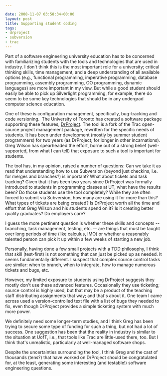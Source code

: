 ```yaml
---

date: 2008-11-07 03:58:34+00:00
layout: post
title: Supporting student coding
tags:
- drproject
- subversion
- trac
---
```


Part of a software engineering university education has to be concerned with familiarizing students with the tools and technologies that are used in industry. I don't think this is the most important role for a university; critical thinking skills, time management, and a deep understanding of all available options (e.g., functional programming, imperative programming, database programming, assembly programming, OO programming, dynamic languages) are more important in my view. But while a good student should easily be able to pick up Silverlight programming, for example, there do seem to be some key technologies that should be in any undergrad computer science education.

One of these is configuration management, specifically, bug-tracking and code versioning.  The University of Toronto has created a software package supporting these features, [DrProject](https://www.drproject.org/). The tool is a fork of the Trac open-source project management package, rewritten for the specific needs of students. It has been under development (mostly by summer student programmers) for two years (as DrProject; for longer in other incarnations). Greg Wilson has spearheaded the effort, borne out of a strong belief (well-supported, from what I can tell) that exposure to such a tool is important for students.

The tool has, in my opinion, raised a number of questions: Can we take it as read that understanding how to use Subversion (beyond just checkins, i.e. for merges and branches?) is important? What about tickets and task tracking? Given that it has been two years since DrProject was formally introduced to students in programming classes at UT, what have the results been? Do those students use the tool completely? While they are often forced to submit via Subversion, how many are using it for more than this? What types of tickets are being created? Is DrProject worth all the time and effort that Greg Wilson and his students spend on it? Is it creating better quality graduates? Do employers care?

I guess the more pertinent question is whether these skills and concepts -- branching, task management, testing, etc. -- are things that must be taught over long periods of time (like calculus, IMO) or whether a reasonably talented person can pick it up within a few weeks of starting a new job.

Personally, having done a few small projects with a TDD philosophy, I think that skill (test-first) is not something that can just be picked up as needed. It seems fundamentally different. I suspect that complex source control tasks are similar: when to branch, when to integrate, how to manage numerous tickets and bugs, etc.

However, my limited exposure to students using DrProject suggests they mostly don't use these advanced features. Occasionally they use ticketing; source control is highly used, but that may be a product of the teaching staff distributing assignments that way; and that's about it. One team I came across used a version-controlled text file with a list of bugs they needed to fix, even though DrProject provides a simple ticketing system with much more power.

We definitely need some longer-term studies, and I think Greg has been trying to secure some type of funding for such a thing, but not had a lot of success. One suggestion has been that the reality in industry is similar to the situation at UofT, i.e., that tools like Trac are little-used there, too. But I think that's unrealistic, particularly at well-managed software shops.

Despite the uncertainties surrounding the tool, I think Greg and the cast of thousands (tens?) that have worked on DrProject should be congratulated for, at the least, generating some interesting (and testable!) software engineering questions.
